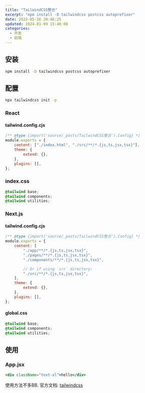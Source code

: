 ```yaml
---
title: "TailwindCSS整合"
excerpt: "npm install -D tailwindcss postcss autoprefixer"
date: 2022-05-26 20:46:25
updated: 2024-01-09 15:48:00
categories: 
  - 开发
  - 前端
---
```


## 安装

```bash
npm install -D tailwindcss postcss autoprefixer
```

## 配置

```bash
npx tailwindcss init -p
```

### React

#### tailwind.config.cjs

```js
/** @type {import('source/_posts/TailwindCSS整合').Config} */
module.exports = {
    content: ["./index.html", "./src/**/*.{js,ts,jsx,tsx}"],
    theme: {
        extend: {},
    },
    plugins: [],
};
```

### index.css

```css
@tailwind base;
@tailwind components;
@tailwind utilities;
```

### Next.js

#### tailwind.config.cjs

```js
/** @type {import('source/_posts/TailwindCSS整合').Config} */
module.exports = {
    content: [
        "./app/**/*.{js,ts,jsx,tsx}",
        "./pages/**/*.{js,ts,jsx,tsx}",
        "./components/**/*.{js,ts,jsx,tsx}",

        // Or if using `src` directory:
        "./src/**/*.{js,ts,jsx,tsx}",
    ],
    theme: {
        extend: {},
    },
    plugins: [],
};
```

#### global.css

```css
@tailwind base;
@tailwind components;
@tailwind utilities;
```

## 使用

### App.jsx

```jsx
<div className="text-xl">hello</div>
```

使用方法不多BB. 官方文档: [tailwindcss](https://tailwindcss.com/docs/installation)
